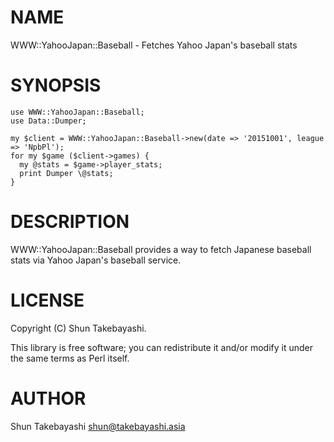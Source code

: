 # NAME

WWW::YahooJapan::Baseball - Fetches Yahoo Japan's baseball stats

# SYNOPSIS

    use WWW::YahooJapan::Baseball;
    use Data::Dumper;

    my $client = WWW::YahooJapan::Baseball->new(date => '20151001', league => 'NpbPl');
    for my $game ($client->games) {
      my @stats = $game->player_stats;
      print Dumper \@stats;
    }

# DESCRIPTION

WWW::YahooJapan::Baseball provides a way to fetch Japanese baseball stats via Yahoo Japan's baseball service.

# LICENSE

Copyright (C) Shun Takebayashi.

This library is free software; you can redistribute it and/or modify
it under the same terms as Perl itself.

# AUTHOR

Shun Takebayashi <shun@takebayashi.asia>
